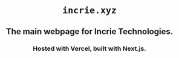 <div align="center">

# `incrie.xyz`
## The main webpage for Incrie Technologies.
### Hosted with Vercel, built with Next.js.

</div>
